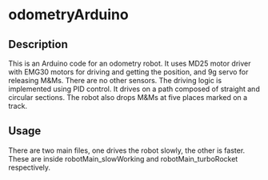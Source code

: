 # odometryArduino
## Description
This is an Arduino code for an odometry robot. It uses MD25 motor driver with EMG30 motors for driving and getting the position, and 9g servo for releasing M&Ms. There are no other sensors. The driving logic is implemented using PID control. It drives on a path composed of straight and circular sections. The robot also drops M&Ms at five places marked on a track.

## Usage
There are two main files, one drives the robot slowly, the other is faster. These are inside robotMain_slowWorking and robotMain_turboRocket respectively.
